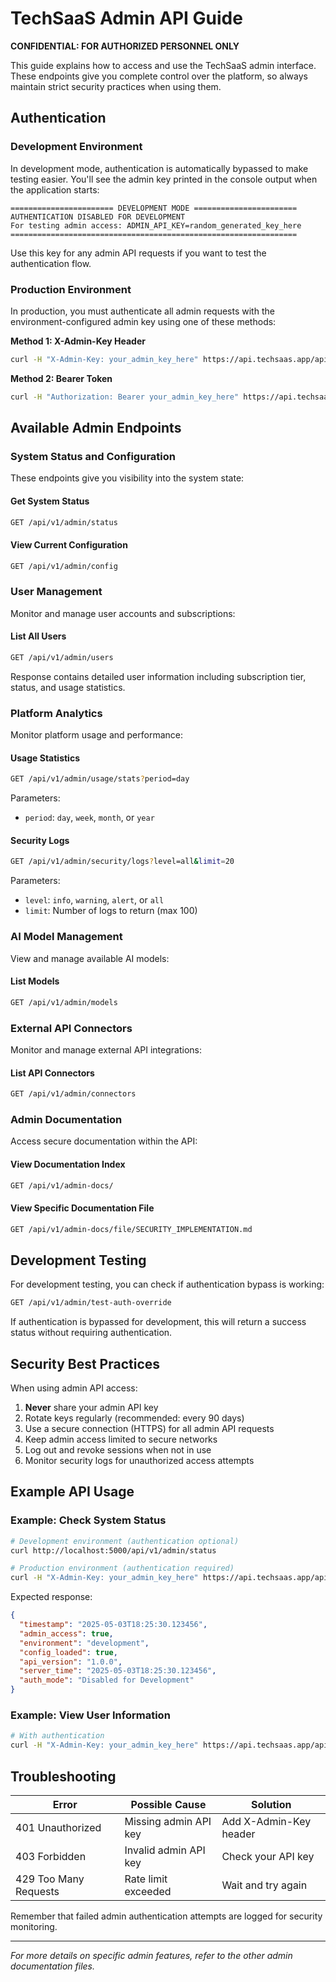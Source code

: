 # TechSaaS Admin API Guide

**CONFIDENTIAL: FOR AUTHORIZED PERSONNEL ONLY**

This guide explains how to access and use the TechSaaS admin interface. These endpoints give you complete control over the platform, so always maintain strict security practices when using them.

## Authentication

### Development Environment

In development mode, authentication is automatically bypassed to make testing easier. You'll see the admin key printed in the console output when the application starts:

```
======================= DEVELOPMENT MODE =======================
AUTHENTICATION DISABLED FOR DEVELOPMENT
For testing admin access: ADMIN_API_KEY=random_generated_key_here
================================================================
```

Use this key for any admin API requests if you want to test the authentication flow.

### Production Environment

In production, you must authenticate all admin requests with the environment-configured admin key using one of these methods:

**Method 1: X-Admin-Key Header**
```bash
curl -H "X-Admin-Key: your_admin_key_here" https://api.techsaas.app/api/v1/admin/status
```

**Method 2: Bearer Token**
```bash
curl -H "Authorization: Bearer your_admin_key_here" https://api.techsaas.app/api/v1/admin/status
```

## Available Admin Endpoints

### System Status and Configuration

These endpoints give you visibility into the system state:

#### Get System Status
```bash
GET /api/v1/admin/status
```

#### View Current Configuration
```bash
GET /api/v1/admin/config
```

### User Management

Monitor and manage user accounts and subscriptions:

#### List All Users
```bash
GET /api/v1/admin/users
```

Response contains detailed user information including subscription tier, status, and usage statistics.

### Platform Analytics

Monitor platform usage and performance:

#### Usage Statistics
```bash
GET /api/v1/admin/usage/stats?period=day
```

Parameters:
- `period`: `day`, `week`, `month`, or `year`

#### Security Logs
```bash
GET /api/v1/admin/security/logs?level=all&limit=20
```

Parameters:
- `level`: `info`, `warning`, `alert`, or `all`
- `limit`: Number of logs to return (max 100)

### AI Model Management

View and manage available AI models:

#### List Models
```bash
GET /api/v1/admin/models
```

### External API Connectors

Monitor and manage external API integrations:

#### List API Connectors
```bash
GET /api/v1/admin/connectors
```

### Admin Documentation

Access secure documentation within the API:

#### View Documentation Index
```bash
GET /api/v1/admin-docs/
```

#### View Specific Documentation File
```bash
GET /api/v1/admin-docs/file/SECURITY_IMPLEMENTATION.md
```

## Development Testing

For development testing, you can check if authentication bypass is working:

```bash
GET /api/v1/admin/test-auth-override
```

If authentication is bypassed for development, this will return a success status without requiring authentication.

## Security Best Practices

When using admin API access:

1. **Never** share your admin API key
2. Rotate keys regularly (recommended: every 90 days)
3. Use a secure connection (HTTPS) for all admin API requests
4. Keep admin access limited to secure networks
5. Log out and revoke sessions when not in use
6. Monitor security logs for unauthorized access attempts

## Example API Usage

### Example: Check System Status

```bash
# Development environment (authentication optional)
curl http://localhost:5000/api/v1/admin/status

# Production environment (authentication required)
curl -H "X-Admin-Key: your_admin_key_here" https://api.techsaas.app/api/v1/admin/status
```

Expected response:
```json
{
  "timestamp": "2025-05-03T18:25:30.123456",
  "admin_access": true,
  "environment": "development",
  "config_loaded": true,
  "api_version": "1.0.0",
  "server_time": "2025-05-03T18:25:30.123456",
  "auth_mode": "Disabled for Development"
}
```

### Example: View User Information

```bash
# With authentication
curl -H "X-Admin-Key: your_admin_key_here" https://api.techsaas.app/api/v1/admin/users
```

## Troubleshooting

| Error | Possible Cause | Solution |
|-------|----------------|----------|
| 401 Unauthorized | Missing admin API key | Add X-Admin-Key header |
| 403 Forbidden | Invalid admin API key | Check your API key |
| 429 Too Many Requests | Rate limit exceeded | Wait and try again |

Remember that failed admin authentication attempts are logged for security monitoring.

---

*For more details on specific admin features, refer to the other admin documentation files.*
